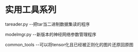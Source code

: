 # 实用工具系列

tareader.py  --把tar当二进制数据集读的程序

modelmgr.py --新版本的神经网络参数管理程序

common_tools --可以将tensor化且已经被正则化的图片还原回原图